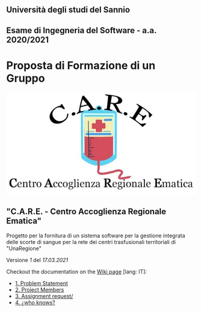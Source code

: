 ## Università degli studi del Sannio
## Esame di Ingegneria del Software - a.a. 2020/2021

# Proposta di Formazione di un Gruppo


![C++ Var Types](https://github.com/AccaEmme/CARE/blob/main/docs/logo.jpg)

## &quot;**C.A.R.E. - Centro Accoglienza Regionale Ematica&quot;**
Progetto per la fornitura di un sistema software per la gestione integrata delle scorte di sangue per la rete dei centri trasfusionali territoriali di &quot;UnaRegione&quot;

Versione _1_ del _17.03.2021_


Checkout the documentation on the [Wiki page](https://github.com/AccaEmme/CARE/wiki) \[lang: IT\]:
 - [1. Problem Statement](https://github.com/AccaEmme/CARE/wiki/1.-Problem-Statement)
 - [2. Project Members](https://github.com/AccaEmme/CARE/wiki/2.-Assignment-Request)
 - [3. Assignment request/](https://github.com/AccaEmme/CARE/wiki/2.-Assignment-Request)
 - [4. ¿who knows?](https://www.google.it)
